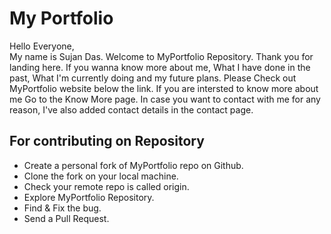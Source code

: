 # My Portfolio

Hello Everyone, <br>
My name is Sujan Das. Welcome to MyPortfolio Repository. Thank you for landing here. If you wanna know more about me, What I have done in the past, What I'm currently doing and my future plans. Please Check out MyPortfolio website below the link. If you are intersted to know more about me Go to the Know More page. In case you want to contact with me for any reason, I've also added contact details in the contact page.

## For contributing on Repository

* Create a personal fork of MyPortfolio repo on Github.
* Clone the fork on your local machine.
* Check your remote repo is called origin.
* Explore MyPortfolio Repository.
* Find & Fix the bug.
* Send a Pull Request.